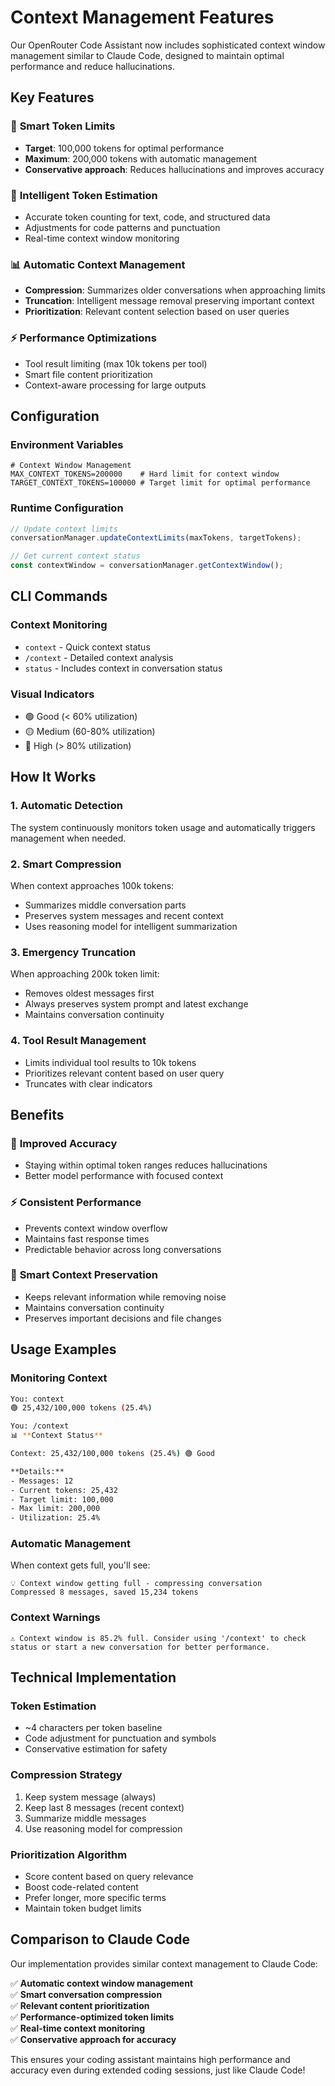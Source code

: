 # Context Management Features

Our OpenRouter Code Assistant now includes sophisticated context window management similar to Claude Code, designed to maintain optimal performance and reduce hallucinations.

## Key Features

### 🎯 **Smart Token Limits**
- **Target**: 100,000 tokens for optimal performance
- **Maximum**: 200,000 tokens with automatic management
- **Conservative approach**: Reduces hallucinations and improves accuracy

### 🧠 **Intelligent Token Estimation**
- Accurate token counting for text, code, and structured data
- Adjustments for code patterns and punctuation
- Real-time context window monitoring

### 📊 **Automatic Context Management**
- **Compression**: Summarizes older conversations when approaching limits
- **Truncation**: Intelligent message removal preserving important context
- **Prioritization**: Relevant content selection based on user queries

### ⚡ **Performance Optimizations**
- Tool result limiting (max 10k tokens per tool)
- Smart file content prioritization
- Context-aware processing for large outputs

## Configuration

### Environment Variables
```env
# Context Window Management
MAX_CONTEXT_TOKENS=200000    # Hard limit for context window
TARGET_CONTEXT_TOKENS=100000 # Target limit for optimal performance
```

### Runtime Configuration
```typescript
// Update context limits
conversationManager.updateContextLimits(maxTokens, targetTokens);

// Get current context status
const contextWindow = conversationManager.getContextWindow();
```

## CLI Commands

### Context Monitoring
- `context` - Quick context status
- `/context` - Detailed context analysis
- `status` - Includes context in conversation status

### Visual Indicators
- 🟢 Good (< 60% utilization)
- 🟡 Medium (60-80% utilization)  
- 🔴 High (> 80% utilization)

## How It Works

### 1. **Automatic Detection**
The system continuously monitors token usage and automatically triggers management when needed.

### 2. **Smart Compression**
When context approaches 100k tokens:
- Summarizes middle conversation parts
- Preserves system messages and recent context
- Uses reasoning model for intelligent summarization

### 3. **Emergency Truncation**
When approaching 200k token limit:
- Removes oldest messages first
- Always preserves system prompt and latest exchange
- Maintains conversation continuity

### 4. **Tool Result Management**
- Limits individual tool results to 10k tokens
- Prioritizes relevant content based on user query
- Truncates with clear indicators

## Benefits

### 🎯 **Improved Accuracy**
- Staying within optimal token ranges reduces hallucinations
- Better model performance with focused context

### ⚡ **Consistent Performance**
- Prevents context window overflow
- Maintains fast response times
- Predictable behavior across long conversations

### 🧠 **Smart Context Preservation**
- Keeps relevant information while removing noise
- Maintains conversation continuity
- Preserves important decisions and file changes

## Usage Examples

### Monitoring Context
```bash
You: context
🟢 25,432/100,000 tokens (25.4%)

You: /context
📊 **Context Status**

Context: 25,432/100,000 tokens (25.4%) 🟢 Good

**Details:**
- Messages: 12
- Current tokens: 25,432
- Target limit: 100,000
- Max limit: 200,000
- Utilization: 25.4%
```

### Automatic Management
When context gets full, you'll see:
```
💡 Context window getting full - compressing conversation
Compressed 8 messages, saved 15,234 tokens
```

### Context Warnings
```
⚠️ Context window is 85.2% full. Consider using '/context' to check status or start a new conversation for better performance.
```

## Technical Implementation

### Token Estimation
- ~4 characters per token baseline
- Code adjustment for punctuation and symbols
- Conservative estimation for safety

### Compression Strategy
1. Keep system message (always)
2. Keep last 8 messages (recent context)
3. Summarize middle messages
4. Use reasoning model for compression

### Prioritization Algorithm
- Score content based on query relevance
- Boost code-related content
- Prefer longer, more specific terms
- Maintain token budget limits

## Comparison to Claude Code

Our implementation provides similar context management to Claude Code:

✅ **Automatic context window management**  
✅ **Smart conversation compression**  
✅ **Relevant content prioritization**  
✅ **Performance-optimized token limits**  
✅ **Real-time context monitoring**  
✅ **Conservative approach for accuracy**

This ensures your coding assistant maintains high performance and accuracy even during extended coding sessions, just like Claude Code!